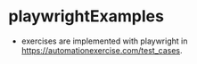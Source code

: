 # playwrightExamples
  - exercises are implemented with playwright in https://automationexercise.com/test_cases.
